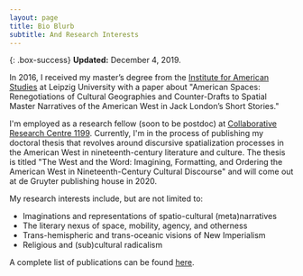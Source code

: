 ```yaml
---
layout: page
title: Bio Blurb
subtitle: And Research Interests
---
```


{: .box-success}
**Updated:** December 4, 2019.

In 2016, I received my master’s degree from the [Institute for American Studies](http://americanstudies.uni-leipzig.de) at Leipzig University with a paper about "American Spaces: Renegotiations of Cultural Geographies and Counter-Drafts to Spatial Master Narratives of the American West in Jack London’s Short Stories."

I'm employed as a research fellow (soon to be postdoc) at [Collaborative Research Centre 1199](https://research.uni-leipzig.de/~sfb1199/). Currently, I'm in the process of publishing my doctoral thesis that revolves around discursive spatialization processes in the American West in nineteenth-century literature and culture. The thesis is titled "The West and the Word: Imagining, Formatting, and Ordering the American West in Nineteenth-Century Cultural Discourse" and will come out at de Gruyter publishing house in 2020.

My research interests include, but are not limited to:

* Imaginations and representations of spatio-cultural (meta)narratives
* The literary nexus of space, mobility, agency, and otherness
* Trans-hemispheric and trans-oceanic visions of New Imperialism
* Religious and (sub)cultural radicalism

A complete list of publications can be found [here](publications).
